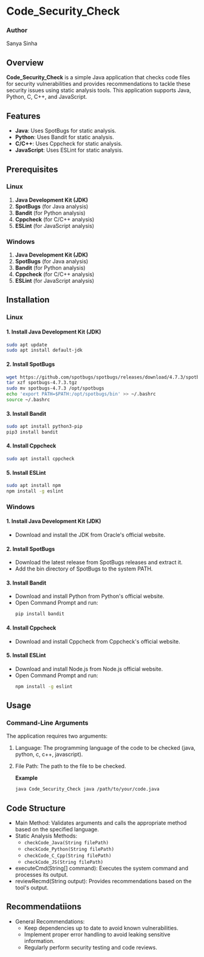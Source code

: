 # **Code_Security_Check**

### Author
Sanya Sinha

## Overview

**Code_Security_Check** is a simple Java application that checks code files for security vulnerabilities and provides recommendations to tackle these security issues using static analysis tools. This application supports Java, Python, C, C++, and JavaScript.

## Features

- **Java**: Uses SpotBugs for static analysis.
- **Python**: Uses Bandit for static analysis.
- **C/C++**: Uses Cppcheck for static analysis.
- **JavaScript**: Uses ESLint for static analysis.

## Prerequisites

### Linux

1. **Java Development Kit (JDK)**
2. **SpotBugs** (for Java analysis)
3. **Bandit** (for Python analysis)
4. **Cppcheck** (for C/C++ analysis)
5. **ESLint** (for JavaScript analysis)

### Windows

1. **Java Development Kit (JDK)**
2. **SpotBugs** (for Java analysis)
3. **Bandit** (for Python analysis)
4. **Cppcheck** (for C/C++ analysis)
5. **ESLint** (for JavaScript analysis)

## Installation

### Linux

#### 1. Install Java Development Kit (JDK)
```bash
sudo apt update
sudo apt install default-jdk
```
#### 2. Install SpotBugs
```bash
wget https://github.com/spotbugs/spotbugs/releases/download/4.7.3/spotbugs-4.7.3.tgz
tar xzf spotbugs-4.7.3.tgz
sudo mv spotbugs-4.7.3 /opt/spotbugs
echo 'export PATH=$PATH:/opt/spotbugs/bin' >> ~/.bashrc
source ~/.bashrc
```
#### 3. Install Bandit
```bash
sudo apt install python3-pip
pip3 install bandit
```
#### 4. Install Cppcheck
```bash
sudo apt install cppcheck
```
#### 5. Install ESLint
```bash
sudo apt install npm
npm install -g eslint
```

### Windows

#### 1. Install Java Development Kit (JDK)
- Download and install the JDK from Oracle's official website.

#### 2. Install SpotBugs
- Download the latest release from SpotBugs releases and extract it.
- Add the bin directory of SpotBugs to the system PATH.

#### 3. Install Bandit
- Download and install Python from Python's official website.
- Open Command Prompt and run:
  ```bash
  pip install bandit
  ```

#### 4. Install Cppcheck
- Download and install Cppcheck from Cppcheck's official website.

#### 5. Install ESLint
- Download and install Node.js from Node.js official website.
- Open Command Prompt and run:
  ```bash
  npm install -g eslint
  ```

## Usage

### Command-Line Arguments
The application requires two arguments:

1. Language: The programming language of the code to be checked (java, python, c, c++, javascript).
2. File Path: The path to the file to be checked.

   **Example**
   ```bash
   java Code_Security_Check java /path/to/your/code.java
   ```

## Code Structure

- Main Method: Validates arguments and calls the appropriate method based on the specified language.
- Static Analysis Methods:
  - `checkCode_Java(String filePath)`
  - `checkCode_Python(String filePath)`
  - `checkCode_C_Cpp(String filePath)`
  - `checkCode_JS(String filePath)`
- executeCmd(String[] command): Executes the system command and processes its output.
- reviewRecmd(String output): Provides recommendations based on the tool's output.

## Recommendatiions

- General Recommendations:
  - Keep dependencies up to date to avoid known vulnerabilities.
  - Implement proper error handling to avoid leaking sensitive information.
  - Regularly perform security testing and code reviews.
